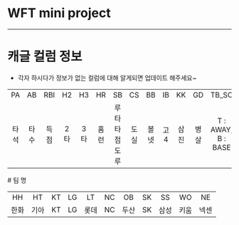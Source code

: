 # WFT mini project
---
# 캐글 컬럼 정보
- 각자 하시다가 정보가 없는 컬럼에 대해 알게되면 업데이트 해주세요~
<table>
  <tbody>
    <tr>
      <td align="center">PA</td>
      <td align="center">AB</td>
      <td align="center">RBI</td>
      <td align="center">H2</td>
      <td align="center">H3</td>
      <td align="center">HR</td>
      <td align="center">SB</td>
      <td align="center">CS</td>
      <td align="center">BB</td>
      <td align="center">IB</td>
      <td align="center">KK</td>
      <td align="center">GD</td>
      <td align="center">TB_SC</td>
      <td align="center">RUN</td>
      <td align="center">OBP</td>
      <td align="center">OOO</td>
      <td align="center">win</td>
     <tr/>
      <td align="center">타석</td>
      <td align="center">타수</td>
      <td align="center">득점</td>
      <td align="center">2타</td>
      <td align="center">3타</td>
      <td align="center">홈런</td>
      <td align="center">루타 타점 도루</td>
      <td align="center">도실</td>
      <td align="center">볼넷</td>
      <td align="center">고4</td>
      <td align="center">삼진</td>
      <td align="center">병살</td>
      <td align="center">T : AWAY, B : BASE</td>
      <td align="center">Score</td>
      <td align="center">On-Base Rate</td>
      <td align="center">Batting Average</td>
      <td align="center">0 : Loss, 1 : Win, 0.5 : Draw</td>
    </tr>
  </tbody>
</table>
# 팀 명
<table>
  <tbody>
    <tr>
      <td align="center">HH</td>
      <td align="center">HT</td>
      <td align="center">KT</td>
      <td align="center">LG</td>
      <td align="center">LT</td>
      <td align="center">NC</td>
      <td align="center">OB</td>
      <td align="center">SK</td>
      <td align="center">SS</td>
      <td align="center">WO</td>
      <td align="center">NE</td>
     <tr/>
      <td align="center">한화</td>
      <td align="center">기아</td>
      <td align="center">KT</td>
      <td align="center">LG</td>
      <td align="center">롯데</td>
      <td align="center">NC</td>
      <td align="center">두산</td>
      <td align="center">SK</td>
      <td align="center">삼성</td>
      <td align="center">키움</td>
      <td align="center">넥센</td>
    </tr>
  </tbody>
</table>


